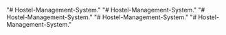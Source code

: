 "# Hostel-Management-System." 
"# Hostel-Management-System." 
"# Hostel-Management-System." 
"# Hostel-Management-System." 
"# Hostel-Management-System." 
